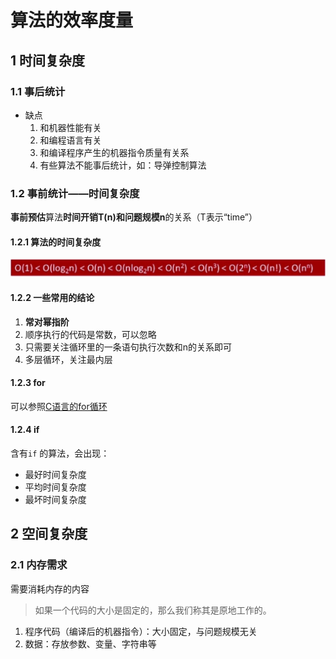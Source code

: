 # 算法的效率度量

## 1 时间复杂度

### 1.1 事后统计

* 缺点
  1. 和机器性能有关
  2. 和编程语言有关
  3. 和编译程序产生的机器指令质量有关系
  4. 有些算法不能事后统计，如：导弹控制算法

### 1.2 事前统计——时间复杂度

**事前预估**算法**时间开销T\(n\)**和**问题规模n**的关系（T表示“time”）

#### 1.2.1 算法的时间复杂度

![](../../.gitbook/assets/shi-jian-fu-za-du-.png)

#### 1.2.2 一些常用的结论

1. **常对幂指阶**
2. 顺序执行的代码是常数，可以忽略
3. 只需要关注循环里的一条语句执行次数和n的关系即可
4. 多层循环，关注最内层

#### 1.2.3 for

可以参照[C语言的for循环](https://bxg.gitbook.io/language/c/for)

#### 1.2.4 if

含有`if` 的算法，会出现：

* 最好时间复杂度
* 平均时间复杂度
* 最坏时间复杂度

## 2 空间复杂度

### 2.1 内存需求

需要消耗内存的内容

> 如果一个代码的大小是固定的，那么我们称其是原地工作的。

1. 程序代码（编译后的机器指令）：大小固定，与问题规模无关
2. 数据：存放参数、变量、字符串等

